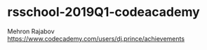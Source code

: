 # rsschool-2019Q1-codeacademy
Mehron Rajabov
https://www.codecademy.com/users/dj.prince/achievements
